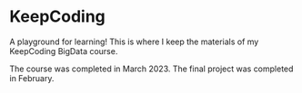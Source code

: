# KeepCoding

A playground for learning! 
This is where I keep the materials of my KeepCoding BigData course. 

The course was completed in March 2023.
The final project was completed in February. 
